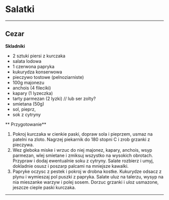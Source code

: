 Salatki
=======

-------------------------------------------------------------------------------

## Cezar ##

**Skladniki**

- 2 sztuki piersi z kurczaka
- salata lodowa
- 1 czerwona papryka
- kukurydza konserwowa
- pieczywo tostowe (pelnoziarniste)
- 100g majonezu
- anchois (4 fileciki)
- kapary (1 lyzeczka)
- tarty parmezan (2 lyzki) // lub ser zolty?
- smietana (50g)
- sol, pieprz, 
- sok z cytryny

** Przygotowanie**

1. Pokroj kurczaka w cienkie paski, dopraw 
sola i pieprzem, usmaz na patelni na zloto.
Nagrzej piekarnik do 180 stopni C i zrob 
grzanki z pieczywa.
2. Wez gleboka miske i wrzuc do niej majonez, 
kapary, anchois, wsyp parmezan, wlej 
smietane i zmiksuj wszystko na wysokich 
obrotach. Przypraw i dodaj ewentualnie 
soku z cytryny. Salate rozbierz i umyj, 
dokladnie osusz i poszarp palcami na mniejsze 
kawalki.
3. Papryke oczysc z pestek i pokroj w drobna 
kostke. Kukurydze odsacz z plynu i wymieszaj 
pol puszki z papryka. Salate uluz na talerzu, 
wysyp na nia mieszanke warzyw i polej sosem.
Dorzuc grzanki i uloz usmazone, jeszcze 
cieple paski kurczaka.

-------------------------------------------------------------------------------
